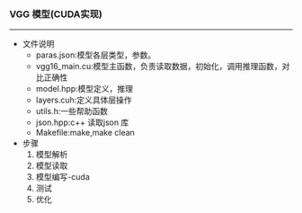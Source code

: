 ### VGG 模型(CUDA实现)
-------
* 文件说明
  * paras.json:模型各层类型，参数。
  * vgg16_main.cu:模型主函数，负责读取数据，初始化，调用推理函数，对比正确性
  * model.hpp:模型定义，推理
  * layers.cuh:定义具体层操作
  * utils.h:一些帮助函数
  * json.hpp:c++ 读取json 库
  * Makefile:make,make clean
* 步骤
  1. 模型解析
  2. 模型读取
  3. 模型编写-cuda
  4. 测试
  5. 优化